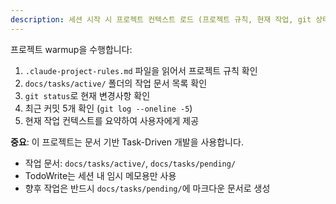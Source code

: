 ```yaml
---
description: 세션 시작 시 프로젝트 컨텍스트 로드 (프로젝트 규칙, 현재 작업, git 상태)
---
```


프로젝트 warmup을 수행합니다:

1. `.claude-project-rules.md` 파일을 읽어서 프로젝트 규칙 확인
2. `docs/tasks/active/` 폴더의 작업 문서 목록 확인
3. `git status`로 현재 변경사항 확인
4. 최근 커밋 5개 확인 (`git log --oneline -5`)
5. 현재 작업 컨텍스트를 요약하여 사용자에게 제공

**중요**: 이 프로젝트는 문서 기반 Task-Driven 개발을 사용합니다.
- 작업 문서: `docs/tasks/active/`, `docs/tasks/pending/`
- TodoWrite는 세션 내 임시 메모용만 사용
- 향후 작업은 반드시 `docs/tasks/pending/`에 마크다운 문서로 생성
